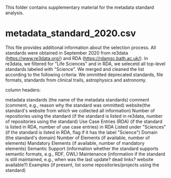 This folder contains supplementary material for the metadata standard analysis.

# metadata_standard_2020.csv

This file provides additional information about the selection process. All standards were obtained in September 2020 from re3data (https://www.re3data.org/) and RDA (https://rdamsc.bath.ac.uk/).
In re3data, we filtered  for "Life Sciences" and in RDA, we selecetd all top-level standards labeled with "Science". We merged and cleaned the list according to the following criteria: We ommitted deprecated standards, file formats, standards from clinical trails, astrophysics and astronomy. 

column headers:

metadata standards (the name of the metadata standards)
comment (comment, e.g., reason why the standard was ommitted) 
website(the standard's website from which we collected all information) 
Number of repositories using the standard (if the standard is listed in re3data, number of repositories using the standard)
Use Case Entries  (RDA) (if the standard is listed in RDA, number of use case entries)
in RDA Listed under "Sciences" (if the standard is listed in RDA, flag if it has the label "Science")
Domain (the standard's domain)
Number of Elements (if available, number of elements)
Mandatory Elements (if available, number of mandatory elements)
Semantic Support (information whether the standard supports semantic formats, e.g., RDF, OWL)
Maintenance (information if the standard is still maintained, e.g., when was the last update? dead links? website available?)
Examples (if present, list some repositories/projects using the standard)


